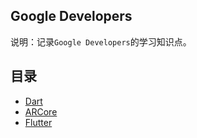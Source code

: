## Google Developers
说明：记录`Google Developers`的学习知识点。


## 目录
* [Dart](dart.md)
* [ARCore](ARCore.md)
* [Flutter](flutter.md)



